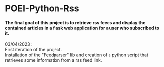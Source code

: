 # POEI-Python-Rss

#### The final goal of this project is to retrieve rss feeds and display the contained articles in a flask web application for a user who subscribed to it.

03/04/2023 : <br>
First iteration of the project. <br>
Installation of the "Feedparser" lib and creation of a python script that retrieves some information from a rss feed link.

